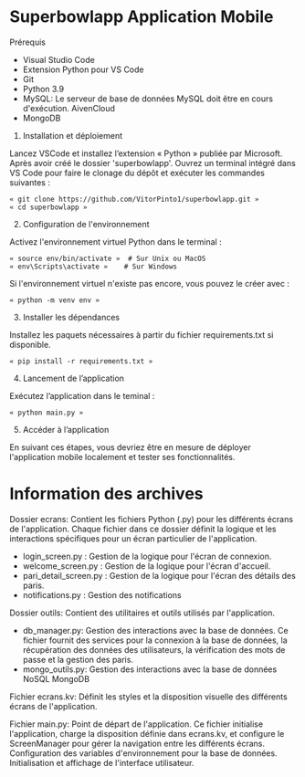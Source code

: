 # Superbowlapp Application Mobile

Prérequis

- 	Visual Studio Code
-  	Extension Python pour VS Code
-  	Git
-  	Python 3.9
-  	MySQL: Le serveur de base de données MySQL doit être en cours d'exécution. AivenCloud
- 	MongoDB

1. Installation et déploiement

Lancez VSCode et installez l’extension « Python » publiée par Microsoft. Après avoir créé le dossier 'superbowlapp'. Ouvrez un terminal intégré dans VS Code pour faire le clonage du dépôt et exécuter les commandes suivantes :

  	« git clone https://github.com/VitorPinto1/superbowlapp.git »
  	« cd superbowlapp »
   
2. Configuration de l'environnement

Activez l'environnement virtuel Python dans le terminal :

  	« source env/bin/activate »  # Sur Unix ou MacOS
  	« env\Scripts\activate »    # Sur Windows

Si l'environnement virtuel n'existe pas encore, vous pouvez le créer avec :

  	« python -m venv env » 

3. Installer les dépendances

Installez les paquets nécessaires à partir du fichier requirements.txt si disponible.

  	« pip install -r requirements.txt »

4. Lancement de l’application

Exécutez l’application  dans le teminal :

  	« python main.py »

5. Accéder à l’application

En suivant ces étapes, vous devriez être en mesure de déployer l'application mobile localement et tester ses fonctionnalités.


# Information des archives 

Dossier ecrans:
Contient les fichiers Python (.py) pour les différents écrans de l'application. Chaque fichier dans ce dossier définit la logique et les interactions spécifiques pour un écran particulier de l'application.
- login_screen.py : Gestion de la logique pour l'écran de connexion.
- welcome_screen.py : Gestion de la logique pour l'écran d'accueil.
- pari_detail_screen.py : Gestion de la logique pour l'écran des détails des paris.
- notifications.py : Gestion des notifications

Dossier outils:
Contient des utilitaires et outils utilisés par l'application.
- db_manager.py: Gestion des interactions avec la base de données. Ce fichier fournit des services pour la connexion à la base de données, la 		 récupération des données des utilisateurs, la vérification des mots de passe et la gestion des paris.
- mongo_outils.py: Gestion des interactions avec la base de données NoSQL MongoDB

Fichier ecrans.kv: Définit les styles et la disposition visuelle des différents écrans de l'application.

Fichier main.py: Point de départ de l'application. Ce fichier initialise l'application, charge la disposition définie dans ecrans.kv, et configure le ScreenManager pour gérer la navigation entre les différents écrans. Configuration des variables d'environnement pour la base de données. Initialisation et affichage de l'interface utilisateur.


